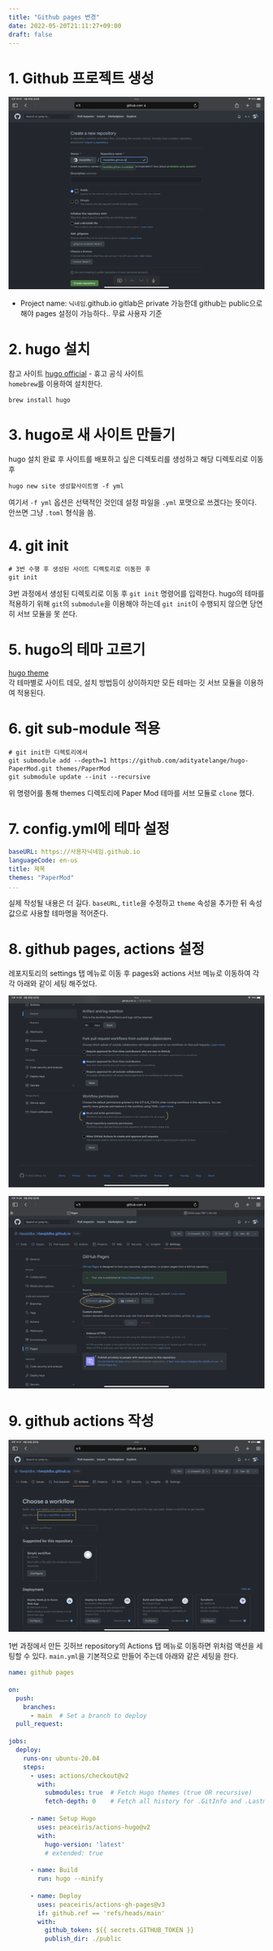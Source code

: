 ```yaml
---
title: "Github pages 변경"
date: 2022-05-20T21:11:27+09:00
draft: false
---
```

# 1. Github 프로젝트 생성

![Github 프로젝트 생성](/posts/Hugo/2022-05-20/images/create.png)   

- Project name: `닉네임`.github.io
gitlab은 private 가능한데 github는 public으로 해야 pages 설정이 가능하다.. 무료 사용자 기준


# 2. hugo 설치

참고 사이트
[hugo official](https://hugo.io) - 휴고 공식 사이트  
`homebrew`를 이용하여 설치한다.

```shell
brew install hugo
```

# 3. hugo로 새 사이트 만들기

hugo 설치 완료 후 사이트를 배포하고 싶은 디렉토리를 생성하고 해당 디렉토리로 이동 후

```shell
hugo new site 생성할사이트명 -f yml
```

여기서 `-f yml` 옵션은 선택적인 것인데 설정 파일을 `.yml` 포맷으로 쓰겠다는 뜻이다. 안쓰면 그냥 `.toml` 형식을 씀.


# 4. git init

```shell
# 3번 수행 후 생성된 사이트 디렉토리로 이동한 후
git init
```

3번 과정에서 생성된 디렉토리로 이동 후 `git init` 명령어를 입력한다. hugo의 테마를 적용하기 위해 `git`의 `submodule`을 이용해야 하는데
`git init`이 수행되지 않으면 당연히 서브 모듈을 못 쓴다.


# 5. hugo의 테마 고르기

[hugo theme](https://themes.gohugo.io)  
각 테마별로 사이트 데모, 설치 방법등이 상이하지만 모든 테마는 깃 서브 모듈을 이용하여 적용된다.


# 6. git sub-module 적용

```shell
# git init한 디렉토리에서
git submodule add --depth=1 https://github.com/adityatelange/hugo-PaperMod.git themes/PaperMod
git submodule update --init --recursive
```

위 명령어를 통해 themes 디렉토리에 Paper Mod 테마를 서브 모듈로 `clone` 했다.


# 7. config.yml에 테마 설정

```yml
baseURL: https://사용자닉네임.github.io
languageCode: en-us
title: 제목
themes: "PaperMod"
...
```

실제 작성될 내용은 더 길다. `baseURL`, `title`을 수정하고 `theme` 속성을 추가한 뒤 속성값으로 사용할 테마명을 적어준다.

# 8. github pages, actions 설정

레포지토리의 settings 탭 메뉴로 이동 후 pages와 actions 서브 메뉴로 이동하여 각각 아래와 같이 세팅 해주었다.

![Github Actions](/posts/Hugo/2022-05-20/images/actions_setting1.png)  

![Github Actions](/posts/Hugo/2022-05-20/images/actions_setting2.png)  

# 9. github actions 작성

![Github Actions](/posts/Hugo/2022-05-20/images/action.png)  

1번 과정에서 만든 깃허브 repository의 Actions 탭 메뉴로 이동하면 위처럼 액션을 세팅할 수 있다. `main.yml`을
기본적으로 만들어 주는데 아래와 같은 세팅을 한다. 

```yml
name: github pages

on:
  push:
    branches:
      - main  # Set a branch to deploy
  pull_request:

jobs:
  deploy:
    runs-on: ubuntu-20.04
    steps:
      - uses: actions/checkout@v2
        with:
          submodules: true  # Fetch Hugo themes (true OR recursive)
          fetch-depth: 0    # Fetch all history for .GitInfo and .Lastmod

      - name: Setup Hugo
        uses: peaceiris/actions-hugo@v2
        with:
          hugo-version: 'latest'
          # extended: true

      - name: Build
        run: hugo --minify

      - name: Deploy
        uses: peaceiris/actions-gh-pages@v3
        if: github.ref == 'refs/heads/main'
        with:
          github_token: ${{ secrets.GITHUB_TOKEN }}
          publish_dir: ./public
```

